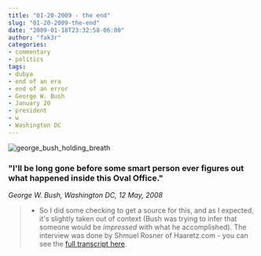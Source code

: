 ```yaml
---
title: "01-20-2009 - the end"
slug: "01-20-2009-the-end"
date: "2009-01-18T23:32:58-06:00"
author: "fak3r"
categories:
- commentary
- politics
tags:
- dubya
- end of an era
- end of an error
- George W. Bush
- January 20
- president
- w
- Washington DC
---
```


![george_bush_holding_breath](http://www.fak3r.com/wp-content/uploads/2009/01/george_bush_holding_breath.jpg)





### "**I'll be long gone before some smart person ever figures out what happened inside this Oval Office.**"




_George W. Bush, Washington DC, 12 May, 2008_






> * So I did some checking to get a source for this, and as I expected, it's slightly taken out of context (Bush was trying to infer that someone would be _impressed_ with what he accomplished).  The interview was done by Shmuel Rosner of Haaretz.com - you can see the [full transcript here](http://www.haaretz.com/hasen/pages/rosnerBlog.jhtml?itemNo=982914&contrassID=25&subContrassID=0&sbSubContrassID=1&listSrc=Y&art=1).
